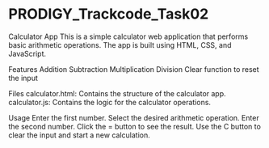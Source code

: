 # PRODIGY_Trackcode_Task02

Calculator App
This is a simple calculator web application that performs basic arithmetic operations. The app is built using HTML, CSS, and JavaScript.

Features
Addition
Subtraction
Multiplication
Division
Clear function to reset the input

Files
calculator.html: Contains the structure of the calculator app.
calculator.js: Contains the logic for the calculator operations.

Usage
Enter the first number.
Select the desired arithmetic operation.
Enter the second number.
Click the = button to see the result.
Use the C button to clear the input and start a new calculation.
